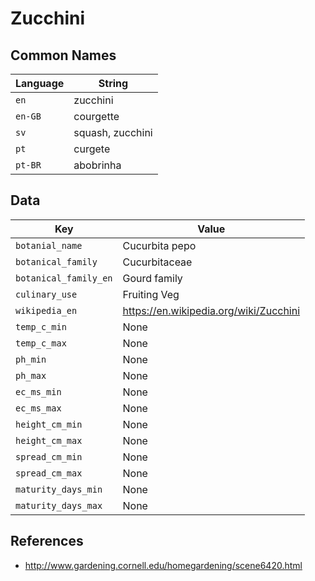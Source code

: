 # Zucchini

## Common Names

Language|String
-|-
`en`|zucchini
`en-GB`|courgette
`sv`|squash, zucchini
`pt`|curgete
`pt-BR`|abobrinha


## Data

Key|Value
-|-
`botanial_name`|Cucurbita pepo
`botanical_family`|Cucurbitaceae
`botanical_family_en`|Gourd family
`culinary_use`|Fruiting Veg
`wikipedia_en`|https://en.wikipedia.org/wiki/Zucchini
`temp_c_min`|None
`temp_c_max`|None
`ph_min`|None
`ph_max`|None
`ec_ms_min`|None
`ec_ms_max`|None
`height_cm_min`|None
`height_cm_max`|None
`spread_cm_min`|None
`spread_cm_max`|None
`maturity_days_min`|None
`maturity_days_max`|None


## References

* http://www.gardening.cornell.edu/homegardening/scene6420.html
